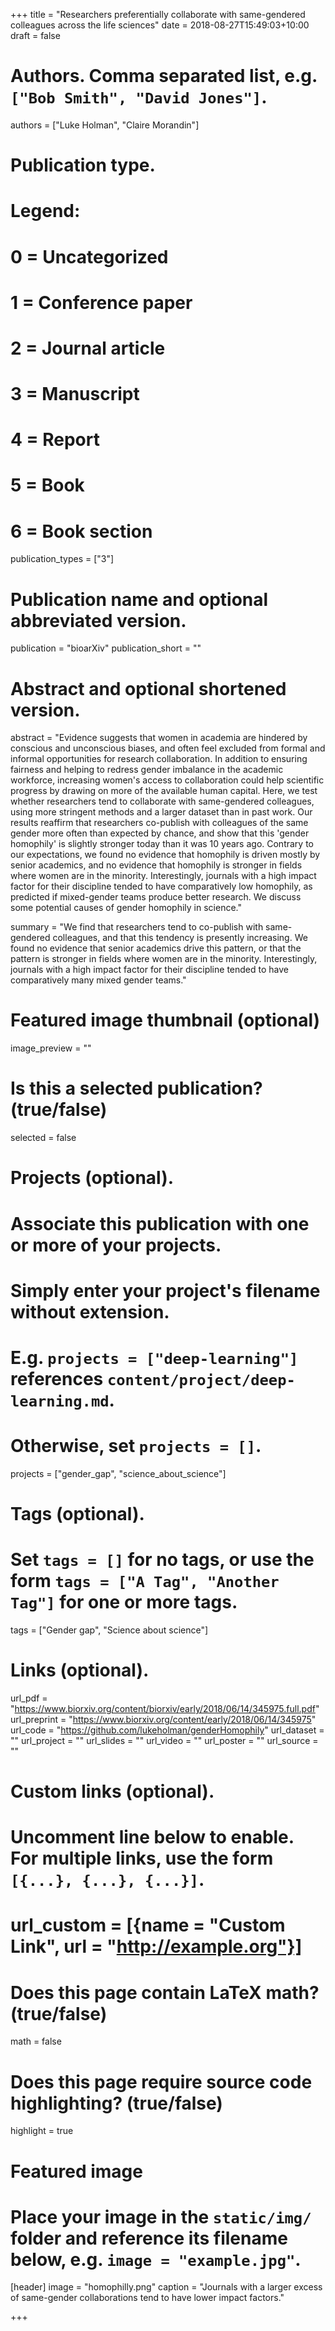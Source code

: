 +++
title = "Researchers preferentially collaborate with same-gendered colleagues across the life sciences"
date = 2018-08-27T15:49:03+10:00
draft = false

# Authors. Comma separated list, e.g. `["Bob Smith", "David Jones"]`.
authors = ["Luke Holman", "Claire Morandin"]

# Publication type.
# Legend:
# 0 = Uncategorized
# 1 = Conference paper
# 2 = Journal article
# 3 = Manuscript
# 4 = Report
# 5 = Book
# 6 = Book section
publication_types = ["3"]

# Publication name and optional abbreviated version.
publication = "bioarXiv"
publication_short = ""

# Abstract and optional shortened version.
abstract = "Evidence suggests that women in academia are hindered by conscious and unconscious biases, and often feel excluded from formal and informal opportunities for research collaboration. In addition to ensuring fairness and helping to redress gender imbalance in the academic workforce, increasing women's access to collaboration could help scientific progress by drawing on more of the available human capital. Here, we test whether researchers tend to collaborate with same-gendered colleagues, using more stringent methods and a larger dataset than in past work. Our results reaffirm that researchers co-publish with colleagues of the same gender more often than expected by chance, and show that this 'gender homophily' is slightly stronger today than it was 10 years ago. Contrary to our expectations, we found no evidence that homophily is driven mostly by senior academics, and no evidence that homophily is stronger in fields where women are in the minority. Interestingly, journals with a high impact factor for their discipline tended to have comparatively low homophily, as predicted if mixed-gender teams produce better research. We discuss some potential causes of gender homophily in science."

summary = "We find that researchers tend to co-publish with same-gendered colleagues, and that this tendency is presently increasing. We found no evidence that senior academics drive this pattern, or that the pattern is stronger in fields where women are in the minority. Interestingly, journals with a high impact factor for their discipline tended to have comparatively many mixed gender teams."

# Featured image thumbnail (optional)
image_preview = ""

# Is this a selected publication? (true/false)
selected = false

# Projects (optional).
#   Associate this publication with one or more of your projects.
#   Simply enter your project's filename without extension.
#   E.g. `projects = ["deep-learning"]` references `content/project/deep-learning.md`.
#   Otherwise, set `projects = []`.
projects = ["gender_gap", "science_about_science"]

# Tags (optional).
#   Set `tags = []` for no tags, or use the form `tags = ["A Tag", "Another Tag"]` for one or more tags.
tags = ["Gender gap", "Science about science"]

# Links (optional).
url_pdf = "https://www.biorxiv.org/content/biorxiv/early/2018/06/14/345975.full.pdf"
url_preprint = "https://www.biorxiv.org/content/early/2018/06/14/345975"
url_code = "https://github.com/lukeholman/genderHomophily"
url_dataset = ""
url_project = ""
url_slides = ""
url_video = ""
url_poster = ""
url_source = ""

# Custom links (optional).
#   Uncomment line below to enable. For multiple links, use the form `[{...}, {...}, {...}]`.
# url_custom = [{name = "Custom Link", url = "http://example.org"}]

# Does this page contain LaTeX math? (true/false)
math = false

# Does this page require source code highlighting? (true/false)
highlight = true

# Featured image
# Place your image in the `static/img/` folder and reference its filename below, e.g. `image = "example.jpg"`.
[header]
image = "homophilly.png"
caption = "Journals with a larger excess of same-gender collaborations tend to have lower impact factors."

+++
